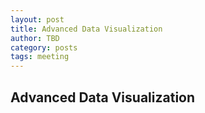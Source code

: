 ```yaml
---
layout: post
title: Advanced Data Visualization
author: TBD
category: posts
tags: meeting
---
```



## Advanced Data Visualization
